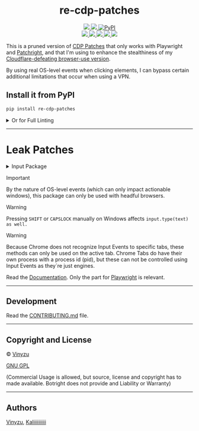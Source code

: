 <h1 align="center">
    re-cdp-patches
</h1>


<p align="center">
    <a href="https://github.com/imamousenotacat/re-cdp-patches/blob/main/LICENSE">
        <img src="https://img.shields.io/badge/License-GNU%20GPL-green">
    </a>
    <a href="https://python.org/">
        <img src="https://img.shields.io/badge/python-3.9&#8208;3.12-blue">
    </a>
    <a href="https://pypi.org/project/re-cdp-patches/">
        <img alt="PyPI" src="https://img.shields.io/pypi/v/re-cdp-patches.svg?color=1182C3">
    </a>
    <br>
    <a href="https://github.com/imamousenotacat/re-cdp-patches/actions">
        <img src="https://github.com/imamousenotacat/re-cdp-patches/actions/workflows/ci.yml/badge.svg">
    </a>
    <a href="http://mypy-lang.org">
        <img src="http://www.mypy-lang.org/static/mypy_badge.svg">
    </a>
    <a href="https://github.com/PyCQA/flake8">
        <img src="https://img.shields.io/badge/code%20quality-Flake8-green.svg">
    </a>
    <a href="https://github.com/ambv/black">
        <img src="https://img.shields.io/badge/code%20style-black-black.svg">
    </a>
    <a href="https://github.com/PyCQA/isort">
        <img src="https://img.shields.io/badge/imports-isort-yellow.svg">
    </a>
</p>

This is a pruned version of [CDP Patches](https://github.com/Kaliiiiiiiiii-Vinyzu/CDP-Patches) that only works with Playwright and [Patchright](https://github.com/Kaliiiiiiiiii-Vinyzu/patchright), and that I'm using to enhance the stealthiness of my [Cloudflare-defeating browser-use version](https://github.com/imamousenotacat/re-browser-use).

By using real OS-level events when clicking elements, I can bypass certain additional limitations that occur when using a VPN. 


## Install it from PyPI

```bash
pip install re-cdp-patches
```
<details>
    <summary>Or for Full Linting</summary>

#### (Includes: playwright, re-patchright)
```bash
pip install re-cdp-patches[automation_linting]
```
</details>

---

# Leak Patches
<details>
    <summary>Input Package</summary>

###  Concept: Input Domain Leaks
Bypass CDP Leaks in [Input](https://chromedevtools.github.io/devtools-protocol/tot/Input/) domains

[![Brotector Banner](https://github.com/Kaliiiiiiiiii-Vinyzu/CDP-Patches/assets/50874994/fdbe831d-cb39-479d-ba0a-fea7f29fe90a)](https://github.com/kaliiiiiiiiii/brotector)

For an interaction event `e`, the page coordinates won't ever equal the screen coordinates, unless Chrome is in fullscreen.
However, all `CDP` input commands just set it the same by default (see [crbug#1477537](https://bugs.chromium.org/p/chromium/issues/detail?id=1477537)).
```js
var is_bot = (e.pageY == e.screenY && e.pageX == e.screenX)
if (is_bot && 1 >= outerHeight - innerHeight){ // fullscreen
    is_bot = false
}
```

Furthermore, CDP can't dispatch `CoalescedEvent`'s ([demo](https://omwnk.codesandbox.io/)).

As we don't want to patch Chromium itsself, let's just dispatch this event at OS-level!

---

## Usage

```py
from cdp_patches.input import SyncInput

sync_input = SyncInput(pid=pid)
# Or
sync_input = SyncInput(browser=browser)

# Dispatch Inputs
sync_input.click("left", 100, 100)  # Left click at (100, 100)
sync_input.double_click("left", 100, 100)  # Left double-click at (100, 100)
sync_input.down("left", 100, 100)  # Left mouse button down at (100, 100)
sync_input.up("left", 100, 100)  # Left mouse button up at (100, 100)
sync_input.move(100, 100)  # Move mouse to (100, 100)
sync_input.scroll("down", 10)  # Scroll down by 10 lines
sync_input.type("Hello World!")  # Type "Hello World!"
```

## Async Usage

```py
import asyncio

from cdp_patches.input import AsyncInput

async def main():
    async_input = await AsyncInput(pid=pid)
    # Or
    async_input = await AsyncInput(browser=browser)
    
    # Dispatch Inputs
    await async_input.click("left", 100, 100)  # Left click at (100, 100)
    await async_input.double_click("left", 100, 100)  # Left double-click at (100, 100)
    await async_input.down("left", 100, 100)  # Left mouse button down at (100, 100)
    await async_input.up("left", 100, 100)  # Left mouse button up at (100, 100)
    await async_input.move(100, 100)  # Move mouse to (100, 100)
    await async_input.scroll("down", 10)  # Scroll down by 10 lines
    await async_input.type("Hello World!")  # Type "Hello World!"

if __name__ == '__main__':
    asyncio.run(main())
```

### TODO
- [ ] Improve mouse movement timings.
- [ ] Implement extensive testing.

#### Owner: [Vinyzu](https://github.com/Vinyzu/)
#### Co-Maintainer: [Kaliiiiiiiiii](https://github.com/kaliiiiiiiiii/)
</details>


> [!IMPORTANT]  
> By the nature of OS-level events (which can only impact actionable windows), this package can only be used with headful browsers.

> [!WARNING]  
> Pressing `SHIFT` or `CAPSLOCK` manually on Windows affects `input.type(text) as well.`

> [!WARNING]  
> Because Chrome does not recognize Input Events to specific tabs, these methods can only be used on the active tab. 
> Chrome Tabs do have their own process with a process id (pid), but these can not be controlled using Input Events as they´re just engines.


Read the [Documentation](https://vinyzu.gitbook.io/cdp-patches-documentation). Only the part for [Playwright](https://vinyzu.gitbook.io/cdp-patches-documentation/input/playwright-usage) is relevant.

---

## Development

Read the [CONTRIBUTING.md](https://github.com/Vinyzu/Botright/blob/main/docs/CONTRIBUTING.md) file.

---

## Copyright and License
© [Vinyzu](https://github.com/Vinyzu/)

[GNU GPL](https://choosealicense.com/licenses/gpl-3.0/)

(Commercial Usage is allowed, but source, license and copyright has to made available. Botright does not provide and Liability or Warranty)

---

## Authors

[Vinyzu](https://github.com/Vinyzu/), 
[Kaliiiiiiiiii](https://github.com/kaliiiiiiiiii/)